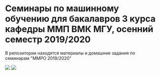 # Семинары по машинному обучению для бакалавров 3 курса кафедры ММП ВМК МГУ, осенний семестр 2019/2020
В репозитории находятся материалы и домашние задания по семинарам "ММРО 2019/2020"

<img src="http://funzoo.ru/uploads/posts/2009-11/1258648863_tn.jpg"> <img src="https://novate.ru/files/u2/yozhiki1.jpg">

